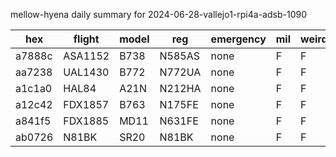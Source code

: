mellow-hyena daily summary for 2024-06-28-vallejo1-rpi4a-adsb-1090

|hex|flight|model|reg|emergency|mil|weirdo|
|--|--|--|--|--|--|--|
|a7888c|ASA1152|B738|N585AS|none|F|F|
|aa7238|UAL1430|B772|N772UA|none|F|F|
|a1c1a0|HAL84|A21N|N212HA|none|F|F|
|a12c42|FDX1857|B763|N175FE|none|F|F|
|a841f5|FDX1885|MD11|N631FE|none|F|F|
|ab0726|N81BK|SR20|N81BK|none|F|F|
